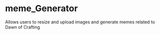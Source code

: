 # meme_Generator

Allows users to resize and upload images and generate memes related to Dawn of Crafting
